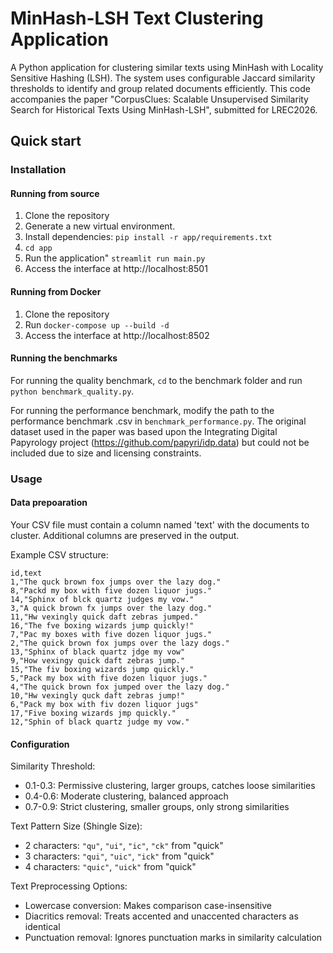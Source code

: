 # MinHash-LSH Text Clustering Application

A Python application for clustering similar texts using MinHash with Locality Sensitive Hashing (LSH). The system uses configurable Jaccard similarity thresholds to identify and group related documents efficiently. This code accompanies the paper "CorpusClues: Scalable Unsupervised Similarity Search for
Historical Texts Using MinHash-LSH", submitted for LREC2026.  

## Quick start

### Installation

#### Running from source
1. Clone the repository
2. Generate a new virtual environment.
3. Install dependencies: ```pip install -r app/requirements.txt```
4. ```cd app```
5. Run the application" ```streamlit run main.py```
6. Access the interface at http://localhost:8501


#### Running from Docker
1. Clone the repository
2. Run ```docker-compose up --build -d```
3. Access the interface at http://localhost:8502


#### Running the benchmarks

For running the quality benchmark, ```cd``` to the benchmark folder and run ```python benchmark_quality.py```. 

For running the performance benchmark, modify the path to the performance benchmark .csv in ```benchmark_performance.py```. The original dataset used in the paper was based upon the Integrating Digital Papyrology project (https://github.com/papyri/idp.data) but could not be included due to size and licensing constraints.


### Usage

#### Data prepoaration
Your CSV file must contain a column named 'text' with the documents to cluster. Additional columns are preserved in the output.

Example CSV structure:
```
id,text
1,"The quck brown fox jumps over the lazy dog."
8,"Packd my box with five dozen liquor jugs."
14,"Sphinx of blck quartz judges my vow."
3,"A quick brown fx jumps over the lazy dog."
11,"Hw vexingly quick daft zebras jumped."
16,"The fve boxing wizards jump quickly!"
7,"Pac my boxes with five dozen liquor jugs."
2,"The quick brown fox jumps over the lazy dogs."
13,"Sphinx of black quartz jdge my vow"
9,"How vexingy quick daft zebras jump."
15,"The fiv boxing wizards jump quickly."
5,"Pack my box with five dozen liquor jugs."
4,"The quick brown fox jumped over the lazy dog."
10,"Hw vexingly quck daft zebras jump!"
6,"Pack my box with fiv dozen liquor jugs"
17,"Five boxing wizards jmp quickly."
12,"Sphin of black quartz judge my vow."
```

#### Configuration

Similarity Threshold:
- 0.1-0.3: Permissive clustering, larger groups, catches loose similarities
- 0.4-0.6: Moderate clustering, balanced approach
- 0.7-0.9: Strict clustering, smaller groups, only strong similarities

Text Pattern Size (Shingle Size):
- 2 characters: `"qu"`, `"ui"`, `"ic"`, `"ck"` from "quick"
- 3 characters: `"qui"`, `"uic"`, `"ick"` from "quick"
- 4 characters: `"quic"`, `"uick"` from "quick"

Text Preprocessing Options:
- Lowercase conversion: Makes comparison case-insensitive
- Diacritics removal: Treats accented and unaccented characters as identical
- Punctuation removal: Ignores punctuation marks in similarity calculation